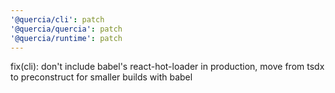```yaml
---
'@quercia/cli': patch
'@quercia/quercia': patch
'@quercia/runtime': patch
---
```


fix(cli): don't include babel's react-hot-loader in production, move from tsdx
to preconstruct for smaller builds with babel
